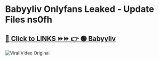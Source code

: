 
 # Babyyliv Onlyfans Leaked - Update Files ns0fh

## <h2><a href="https://clipsfans.com/Babyyliv&ref=git">🔗 Click to LINKS ⏩⏩ 👉 🟢 Babyyliv </a></h2>

<a href="https://clipsfans.com/Babyyliv&ref=git" rel="nofollow" data-target="animated-image.originalLink"><img src="https://i.ibb.co.com/xMMVF88/686577567.gif" alt="Viral Video Original" style="max-width: 100%; display: inline-block;" data-target="animated-image.originalImage"></a>

